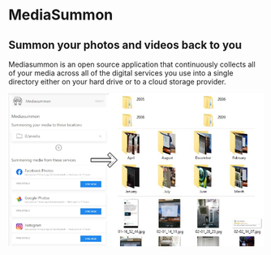 # MediaSummon
## Summon your photos and videos back to you

Mediasummon is an open source application that continuously collects all of
your media across all of the digital services you use into a single directory
either on your hard drive or to a cloud storage provider.

![Figure](/admin/static/design/Figure.png?raw=true)